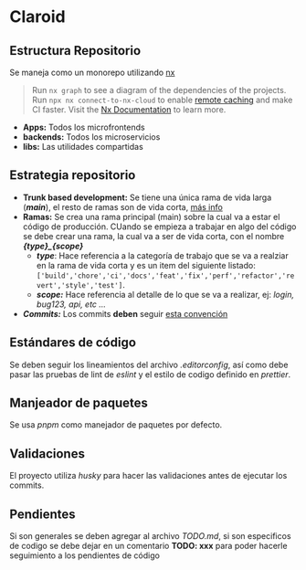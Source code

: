 # Claroid

## Estructura Repositorio

Se maneja como un monorepo utilizando [nx](https://nx.dev)

> Run `nx graph` to see a diagram of the dependencies of the projects.
> Run `npx nx connect-to-nx-cloud` to enable [remote caching](https://nx.app) and make CI faster.
> Visit the [Nx Documentation](https://nx.dev) to learn more.

- **Apps:** Todos los microfrontends
- **backends:** Todos los microservicios
- **libs:** Las utilidades compartidas

## Estrategia repositorio

- **Trunk based development:** Se tiene una única rama de vida larga (***main***), el resto de ramas son de vida corta, [más info](https://trunkbaseddevelopment.com/)
- **Ramas:** Se crea una rama principal (main) sobre la cual va a estar el código de producción. CUando se empieza a trabajar en algo del código se debe crear una rama, la cual va a ser de vida corta, con el nombre ***{type}_{scope}***
  - ***type***: Hace referencia a la categoría de trabajo que se va a realziar en la rama de vida corta y es un item del siguiente listado: `['build','chore','ci','docs','feat','fix','perf','refactor','revert','style','test']`.
  - ***scope:*** Hace referencia al detalle de lo que se va a realizar, ej: *login, bug123, api, etc ...*
- ***Commits:*** Los commits **deben** seguir [esta convención](https://www.conventionalcommits.org/en/v1.0.0/)

## Estándares de código

Se deben seguir los lineamientos del archivo *.editorconfig*, así como debe pasar las pruebas de lint de *eslint* y el estilo de codigo definido en *prettier*.

## Manjeador de paquetes

Se usa *pnpm* como manejador de paquetes por defecto.

## Validaciones

El proyecto utiliza *husky* para hacer las validaciones antes de ejecutar los commits.

## Pendientes

Si son generales se deben agregar al archivo *TODO.md*, si son especificos de codigo se debe dejar en un comentario **TODO: xxx** para poder hacerle seguimiento a los pendientes de código
